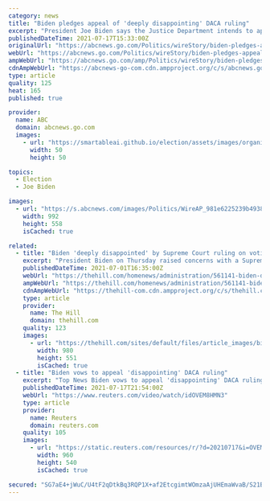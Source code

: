 ```yaml
---
category: news
title: "Biden pledges appeal of 'deeply disappointing' DACA ruling"
excerpt: "President Joe Biden says the Justice Department intends to appeal a federal judge’s ruling deeming illegal an Obama-era program that's protected hundreds of thousands of young immigrants from deportat"
publishedDateTime: 2021-07-17T15:33:00Z
originalUrl: "https://abcnews.go.com/Politics/wireStory/biden-pledges-appeal-deeply-disappointing-daca-ruling-78901322"
webUrl: "https://abcnews.go.com/Politics/wireStory/biden-pledges-appeal-deeply-disappointing-daca-ruling-78901322"
ampWebUrl: "https://abcnews.go.com/amp/Politics/wireStory/biden-pledges-appeal-deeply-disappointing-daca-ruling-78901322"
cdnAmpWebUrl: "https://abcnews-go-com.cdn.ampproject.org/c/s/abcnews.go.com/amp/Politics/wireStory/biden-pledges-appeal-deeply-disappointing-daca-ruling-78901322"
type: article
quality: 125
heat: 165
published: true

provider:
  name: ABC
  domain: abcnews.go.com
  images:
    - url: "https://smartableai.github.io/election/assets/images/organizations/abcnews.go.com-50x50.jpg"
      width: 50
      height: 50

topics:
  - Election
  - Joe Biden

images:
  - url: "https://s.abcnews.com/images/Politics/WireAP_981e6225239b49389ae424b06540c40c_16x9_992.jpg"
    width: 992
    height: 558
    isCached: true

related:
  - title: "Biden 'deeply disappointed' by Supreme Court ruling on voting restrictions"
    excerpt: "President Biden on Thursday raised concerns with a Supreme Court decision upholding GOP-backed voting restrictions in Arizona that critics argue make it more difficult to access the ballot."
    publishedDateTime: 2021-07-01T16:35:00Z
    webUrl: "https://thehill.com/homenews/administration/561141-biden-deeply-disappointed-by-supreme-court-ruling-on-voting"
    ampWebUrl: "https://thehill.com/homenews/administration/561141-biden-deeply-disappointed-by-supreme-court-ruling-on-voting?amp"
    cdnAmpWebUrl: "https://thehill-com.cdn.ampproject.org/c/s/thehill.com/homenews/administration/561141-biden-deeply-disappointed-by-supreme-court-ruling-on-voting?amp"
    type: article
    provider:
      name: The Hill
      domain: thehill.com
    quality: 123
    images:
      - url: "https://thehill.com/sites/default/files/article_images/bidenjoe_06252021getty.png"
        width: 980
        height: 551
        isCached: true
  - title: "Biden vows to appeal 'disappointing' DACA ruling"
    excerpt: "Top News Biden vows to appeal 'disappointing' DACA ruling. Posted [NFA] President Joe Biden said on Saturday that the Justice Department will appeal a \"deeply disappointing\" rulin"
    publishedDateTime: 2021-07-17T21:54:00Z
    webUrl: "https://www.reuters.com/video/watch/idOVEM8HMN3"
    type: article
    provider:
      name: Reuters
      domain: reuters.com
    quality: 105
    images:
      - url: "https://static.reuters.com/resources/r/?d=20210717&i=OVEM8HMN3&r=OVEM8HMN3&t=2"
        width: 960
        height: 540
        isCached: true

secured: "SG7aE4+jWuC/U4tF2qDtkBq3RQP1X+af2EtcgimtWOmzaAjUHEmaWvaB/S21BfbmttAvWSFSV6P7JbS1KGPAk09lzC89F8ZEqW/kzQeo1GuqTXRo9/3/3excqohjABoykhnxxN2TxesdNUOqh/wrDsR6V0/JLfASEj6o86yphvrJJCDXKBN7t1TRvoY/BvE3VK/I+Ym2WlcbctSWFAp9bUL7Fy04mp9p1KzWh2HFKo5TUGqenwaAetexfUDVpgESnzL6w7tLLoi/rvk4boTLpXtFMJZTfBm0iPGj81tjFRydh1tZEkyZ0IWhg+mKMZOcu8JEXUKTfiA0+AyWB2T3OQCeom+Figj1BqX2SrKGICM=;CKZmgJ5e7AgQ0b6E8ZPi8g=="
---
```


